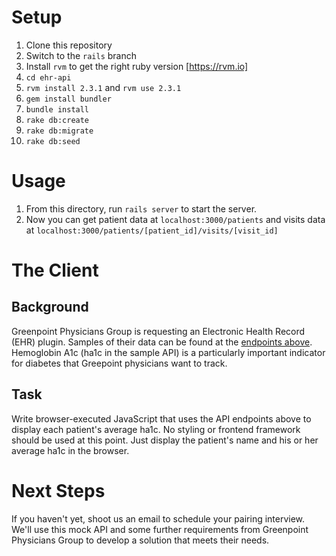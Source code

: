 # Setup
1. Clone this repository
1. Switch to the `rails` branch
1. Install `rvm` to get the right ruby version [https://rvm.io]
1. `cd ehr-api`
1. `rvm install 2.3.1` and `rvm use 2.3.1`
1. `gem install bundler`
1. `bundle install`
1. `rake db:create`
1. `rake db:migrate`
1. `rake db:seed`

# Usage
1. From this directory, run `rails server` to start the server.
1. Now you can get patient data at `localhost:3000/patients` and visits data at `localhost:3000/patients/[patient_id]/visits/[visit_id]`

# The Client
## Background
Greenpoint Physicians Group is requesting an Electronic Health Record (EHR) plugin. Samples of their data can be found at the [endpoints above](#examples). Hemoglobin A1c (ha1c in the sample API) is a particularly important indicator for diabetes that Greepoint physicians want to track.

## Task
Write browser-executed JavaScript that uses the API endpoints above to display each patient's average ha1c. No styling or frontend framework should be used at this point. Just display the patient's name and his or her average ha1c in the browser.

# Next Steps
If you haven't yet, shoot us an email to schedule your pairing interview. We'll use this mock API and some further requirements from Greenpoint Physicians Group to develop a solution that meets their needs.
